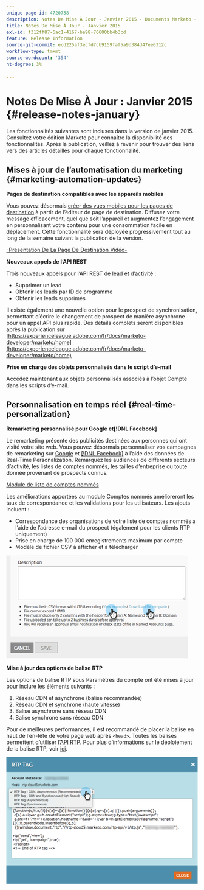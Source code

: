 ```yaml
---
unique-page-id: 4720758
description: Notes De Mise À Jour - Janvier 2015 - Documents Marketo - Documentation Du Produit
title: Notes De Mise À Jour - Janvier 2015
exl-id: f312ff87-6ac1-4167-be98-76600bb4b3cd
feature: Release Information
source-git-commit: ecd225af3ecfd7cb9159faf5a9d384d47ee6312c
workflow-type: tm+mt
source-wordcount: '354'
ht-degree: 3%

---
```


# Notes De Mise À Jour : Janvier 2015 {#release-notes-january}

Les fonctionnalités suivantes sont incluses dans la version de janvier 2015. Consultez votre édition Marketo pour connaître la disponibilité des fonctionnalités. Après la publication, veillez à revenir pour trouver des liens vers des articles détaillés pour chaque fonctionnalité.

## Mises à jour de l’automatisation du marketing {#marketing-automation-updates}

**Pages de destination compatibles avec les appareils mobiles**

Vous pouvez désormais [créer des vues mobiles pour les pages de destination](/help/marketo/product-docs/demand-generation/landing-pages/free-form-landing-pages/add-a-mobile-view-for-your-free-form-landing-page.md) à partir de l’éditeur de page de destination. Diffusez votre message efficacement, quel que soit l’appareil et augmentez l’engagement en personnalisant votre contenu pour une consommation facile en déplacement. Cette fonctionnalité sera déployée progressivement tout au long de la semaine suivant la publication de la version.

[-Présentation De La Page De Destination Vidéo-](https://youtu.be/aPQHlG2X6c0)

**Nouveaux appels de l’API REST**

Trois nouveaux appels pour l’API REST de lead et d’activité :

* Supprimer un lead
* Obtenir les leads par ID de programme
* Obtenir les leads supprimés

Il existe également une nouvelle option pour le prospect de synchronisation, permettant d’écrire le changement de prospect de manière asynchrone pour un appel API plus rapide. Des détails complets seront disponibles après la publication sur [https://experienceleague.adobe.com/fr/docs/marketo-developer/marketo/home](https://experienceleague.adobe.com/fr/docs/marketo-developer/marketo/home)

**Prise en charge des objets personnalisés dans le script d’e-mail**

Accédez maintenant aux objets personnalisés associés à l’objet Compte dans les scripts d’e-mail.

## Personnalisation en temps réel {#real-time-personalization}

**Remarketing personnalisé pour Google et[!DNL Facebook]**

Le remarketing présente des publicités destinées aux personnes qui ont visité votre site web. Vous pouvez désormais personnaliser vos campagnes de remarketing sur [Google](/help/marketo/product-docs/web-personalization/website-retargeting/personalized-remarketing-in-google.md) et [[!DNL Facebook]](/help/marketo/product-docs/web-personalization/website-retargeting/personalized-remarketing-in-facebook.md) à l’aide des données de Real-Time Personalization. Remarquez les audiences de différents secteurs d’activité, les listes de comptes nommés, les tailles d’entreprise ou toute donnée provenant de prospects connus.

[Module de liste de comptes nommés](/help/marketo/product-docs/web-personalization/account-based-web-marketing/create-a-new-account-list.md)

Les améliorations apportées au module Comptes nommés amélioreront les taux de correspondance et les validations pour les utilisateurs. Les ajouts incluent :

* Correspondance des organisations de votre liste de comptes nommés à l’aide de l’adresse e-mail du prospect (également pour les clients RTP uniquement)
* Prise en charge de 100 000 enregistrements maximum par compte
* Modèle de fichier CSV à afficher et à télécharger

![](assets/image2015-1-14-11-3a12-3a16.png)

**Mise à jour des options de balise RTP**

Les options de balise RTP sous Paramètres du compte ont été mises à jour pour inclure les éléments suivants :

1. Réseau CDN et asynchrone (balise recommandée)
1. Réseau CDN et synchrone (haute vitesse)
1. Balise asynchrone sans réseau CDN
1. Balise synchrone sans réseau CDN

Pour de meilleures performances, il est recommandé de placer la balise en haut de l’en-tête de votre page web après `<head>`. Toutes les balises permettent d’utiliser l’[API RTP](https://experienceleague.adobe.com/fr/docs/marketo-developer/marketo/javascriptapi/rich-media-recommendation). Pour plus d’informations sur le déploiement de la balise RTP, voir [ici](/help/marketo/product-docs/web-personalization/rtp-tag-implementation/deploy-the-rtp-javascript.md).

![](assets/image2015-1-15-13-3a30-3a45.png)

